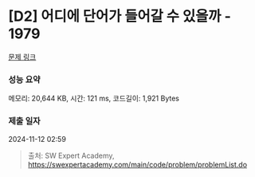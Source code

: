 # [D2] 어디에 단어가 들어갈 수 있을까 - 1979 

[문제 링크](https://swexpertacademy.com/main/code/problem/problemDetail.do?contestProbId=AV5PuPq6AaQDFAUq) 

### 성능 요약

메모리: 20,644 KB, 시간: 121 ms, 코드길이: 1,921 Bytes

### 제출 일자

2024-11-12 02:59



> 출처: SW Expert Academy, https://swexpertacademy.com/main/code/problem/problemList.do